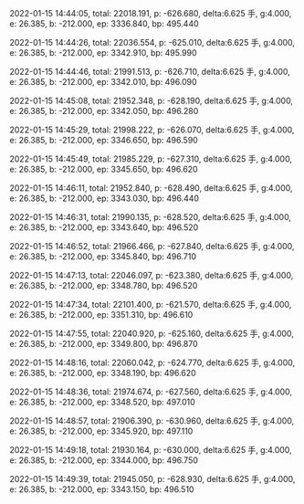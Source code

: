 2022-01-15 14:44:05, total: 22018.191, p: -626.680, delta:6.625 手, g:4.000, e: 26.385, b: -212.000, ep: 3336.840, bp: 495.440

2022-01-15 14:44:26, total: 22036.554, p: -625.010, delta:6.625 手, g:4.000, e: 26.385, b: -212.000, ep: 3342.910, bp: 495.990

2022-01-15 14:44:46, total: 21991.513, p: -626.710, delta:6.625 手, g:4.000, e: 26.385, b: -212.000, ep: 3342.010, bp: 496.090

2022-01-15 14:45:08, total: 21952.348, p: -628.190, delta:6.625 手, g:4.000, e: 26.385, b: -212.000, ep: 3342.050, bp: 496.280

2022-01-15 14:45:29, total: 21998.222, p: -626.070, delta:6.625 手, g:4.000, e: 26.385, b: -212.000, ep: 3346.650, bp: 496.590

2022-01-15 14:45:49, total: 21985.229, p: -627.310, delta:6.625 手, g:4.000, e: 26.385, b: -212.000, ep: 3345.650, bp: 496.620

2022-01-15 14:46:11, total: 21952.840, p: -628.490, delta:6.625 手, g:4.000, e: 26.385, b: -212.000, ep: 3343.030, bp: 496.440

2022-01-15 14:46:31, total: 21990.135, p: -628.520, delta:6.625 手, g:4.000, e: 26.385, b: -212.000, ep: 3343.640, bp: 496.520

2022-01-15 14:46:52, total: 21966.466, p: -627.840, delta:6.625 手, g:4.000, e: 26.385, b: -212.000, ep: 3345.840, bp: 496.710

2022-01-15 14:47:13, total: 22046.097, p: -623.380, delta:6.625 手, g:4.000, e: 26.385, b: -212.000, ep: 3348.780, bp: 496.520

2022-01-15 14:47:34, total: 22101.400, p: -621.570, delta:6.625 手, g:4.000, e: 26.385, b: -212.000, ep: 3351.310, bp: 496.610

2022-01-15 14:47:55, total: 22040.920, p: -625.160, delta:6.625 手, g:4.000, e: 26.385, b: -212.000, ep: 3349.800, bp: 496.870

2022-01-15 14:48:16, total: 22060.042, p: -624.770, delta:6.625 手, g:4.000, e: 26.385, b: -212.000, ep: 3348.190, bp: 496.620

2022-01-15 14:48:36, total: 21974.674, p: -627.560, delta:6.625 手, g:4.000, e: 26.385, b: -212.000, ep: 3348.520, bp: 497.010

2022-01-15 14:48:57, total: 21906.390, p: -630.960, delta:6.625 手, g:4.000, e: 26.385, b: -212.000, ep: 3345.920, bp: 497.110

2022-01-15 14:49:18, total: 21930.164, p: -630.000, delta:6.625 手, g:4.000, e: 26.385, b: -212.000, ep: 3344.000, bp: 496.750

2022-01-15 14:49:39, total: 21945.050, p: -628.930, delta:6.625 手, g:4.000, e: 26.385, b: -212.000, ep: 3343.150, bp: 496.510